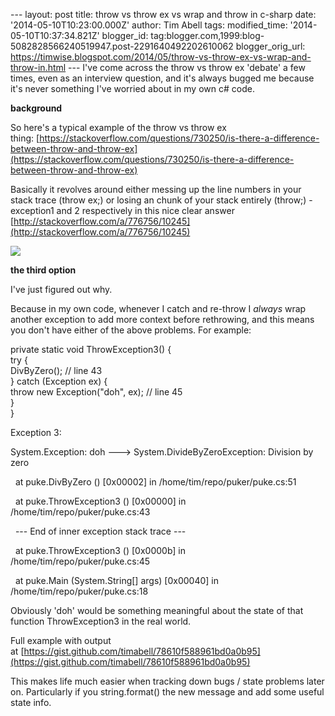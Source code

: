 \--- layout: post title: throw vs throw ex vs wrap and throw in c-sharp date: '2014-05-10T10:23:00.000Z' author: Tim Abell tags: modified\_time: '2014-05-10T10:37:34.821Z' blogger\_id: tag:blogger.com,1999:blog-5082828566240519947.post-2291640492202610062 blogger\_orig\_url: https://timwise.blogspot.com/2014/05/throw-vs-throw-ex-vs-wrap-and-throw-in.html --- I've come across the throw vs throw ex 'debate' a few times, even as an interview question, and it's always bugged me because it's never something I've worried about in my own c# code.  
  
**background**  
  
So here's a typical example of the throw vs throw ex thing: [https://stackoverflow.com/questions/730250/is-there-a-difference-between-throw-and-throw-ex](https://stackoverflow.com/questions/730250/is-there-a-difference-between-throw-and-throw-ex)  
  
Basically it revolves around either messing up the line numbers in your stack trace (throw ex;) or losing an chunk of your stack entirely (throw;) - exception1 and 2 respectively in this nice clear answer [http://stackoverflow.com/a/776756/10245](http://stackoverflow.com/a/776756/10245)  
  

[![](https://farm8.staticflickr.com/7193/13910043519_39b8abfab9_n.jpg)](https://secure.flickr.com/photos/tim_abell/13910043519/)

  
**the third option**  
  
I've just figured out why.  
  
Because in my own code, whenever I catch and re-throw I _always_ wrap another exception to add more context before rethrowing, and this means you don't have either of the above problems. For example:  
  
private static void ThrowException3() {  
try {  
DivByZero(); // line 43  
} catch (Exception ex) {  
throw new Exception("doh", ex); // line 45  
}  
}  

  

Exception 3:

System.Exception: doh ---> System.DivideByZeroException: Division by zero

  at puke.DivByZero () \[0x00002\] in /home/tim/repo/puker/puke.cs:51 

  at puke.ThrowException3 () \[0x00000\] in /home/tim/repo/puker/puke.cs:43 

  --- End of inner exception stack trace ---

  at puke.ThrowException3 () \[0x0000b\] in /home/tim/repo/puker/puke.cs:45 

  at puke.Main (System.String\[\] args) \[0x00040\] in /home/tim/repo/puker/puke.cs:18 

  

Obviously 'doh' would be something meaningful about the state of that function ThrowException3 in the real world.

  
Full example with output at [https://gist.github.com/timabell/78610f588961bd0a0b95](https://gist.github.com/timabell/78610f588961bd0a0b95)  
  
This makes life much easier when tracking down bugs / state problems later on. Particularly if you string.format() the new message and add some useful state info.